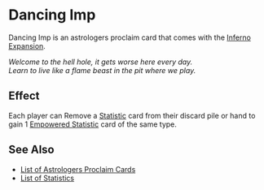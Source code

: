 # Dancing Imp

Dancing Imp is an astrologers proclaim card that comes with the [Inferno Expansion](../content.md).

*Welcome to the hell hole, it gets worse here every day.<br>Learn to live like a flame beast in the pit where we play.*


## Effect

Each player can Remove a [Statistic](../statistics/index.md) card from their discard pile or hand to gain 1 [Empowered Statistic](../statistics/index.md) card of the same type.


## See Also

- [List of Astrologers Proclaim Cards](index.md)
- [List of Statistics](../statistics/index.md)

